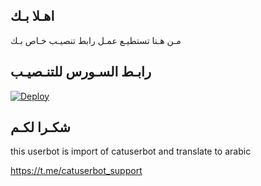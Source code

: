 ## اهـلا بـك
مـن هـنا تستطيـع عمـل رابط تنصيـب خـاص بـك

## رابـط السـورس للتنـصيـب

[![Deploy](https://www.herokucdn.com/deploy/button.svg)](https://heroku.com/deploy?template=https://github.com/srwae/jmthon)

## شكـرا لكـم 


this userbot is import of catuserbot and translate to arabic

https://t.me/catuserbot_support
